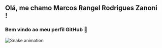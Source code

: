 ## Olá, me chamo Marcos Rangel Rodrigues Zanoni !


### Bem vindo ao meu perfil GitHub 👋

<!--
**MarcosRangelRZanoni/MarcosRangelRZanoni** is a ✨ _special_ ✨ repository because its `README.md` (this file) appears on your GitHub profile.

Here are some ideas to get you started:

- 🔭 I’m currently working on ...
- 🌱 I’m currently learning ...
- 👯 I’m looking to collaborate on ...
- 🤔 I’m looking for help with ...
- 💬 Ask me about ...
- 📫 How to reach me: ...
- 😄 Pronouns: ...
- ⚡ Fun fact: ...
-->
![Snake animation](https://github.com/MarcosRangelRZanoni/MarcosRangelRZanoni/blob/output/github-contribution-grid-snake.svg)
